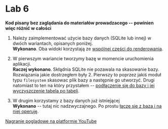 # Lab 6

**Kod pisany bez zaglądania do materiałów prowadzacego -- powinien więc różnić w całości**


 1. Należy zaimplementować użycie bazy danych (SQLite lub innej) w dwóch wariantach, opisanych poniżej.  
    **Wykonano**. Oba widoki korzystają ze [wspólnej części do renderowania](https://github.com/Evolveye/aplikacje-mobilne-21717-185ic/blob/master/app/containers/sqlite.js).

 2. W pierwszym wariancie tworzymy bazę w momencie uruchomienia aplikacji.  
    **Raczej wykonano**. Skłądnia SQLite nie pozawala na skasowanie bazy. Rozwiązania jakie dostrzegłem były 2.
    Pierwszy to poprzez jakiś moduł typu `filesystem` skasowac plik bazy a następnie go utworzyć.
    Drugi natomiast to ten na który przystałem --
    [podłączenie się do bazy i jej wyczyszczenie tabela po tabeli](https://github.com/Evolveye/aplikacje-mobilne-21717-185ic/blob/master/app/views/sqliteRestart.js).
    

 3. W drugim korzystamy z bazy danych już istniejącej  
    **Wykonano** -- tutaj nic nadzwyczajnego.
    Po prostu [łączę się z baza i na niej operuję](https://github.com/Evolveye/aplikacje-mobilne-21717-185ic/tree/master/app/views).
  
[Nagranie poglądowe na platformie YouTube](https://www.youtube.com/watch?v=-q9mnG-ZUG4)
